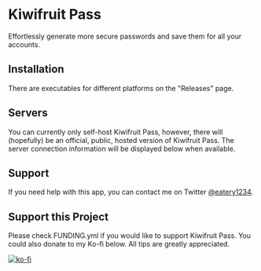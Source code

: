 # Kiwifruit Pass
Effortlessly generate more secure passwords and save them for all your accounts.

## Installation
There are executables for different platforms on the "Releases" page.

## Servers
You can currently only self-host Kiwifruit Pass, however, there will (hopefully) be an official, public, hosted version of Kiwifruit Pass. The server connection information will be displayed below when available.

## Support
If you need help with this app, you can contact me on Twitter [@eatery1234](https://twitter.com/eatery1234).

## Support this Project
Please check FUNDING.yml if you would like to support Kiwifruit Pass. You could also donate to my Ko-fi below. All tips are greatly appreciated.

[![ko-fi](https://ko-fi.com/img/githubbutton_sm.svg)](https://ko-fi.com/I3I16IZT7)
